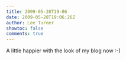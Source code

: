 ```yaml
---
title: 2009-05-28T19-06
date: 2009-05-28T19:06:26Z
author: Lee Turner
showtoc: false
comments: true
---
```


A little happier with the look of my blog now :-)

